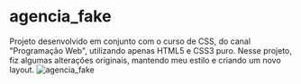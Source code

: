 # agencia_fake
Projeto desenvolvido em conjunto com o curso de CSS, do canal "Programação Web", utilizando apenas HTML5 e CSS3 puro. Nesse projeto, fiz algumas alterações originais, mantendo meu estilo e criando um novo layout. 
![agencia_fake](https://user-images.githubusercontent.com/100205252/182943119-29f42d24-5d54-4bb6-b9e9-72347711edd1.png)
